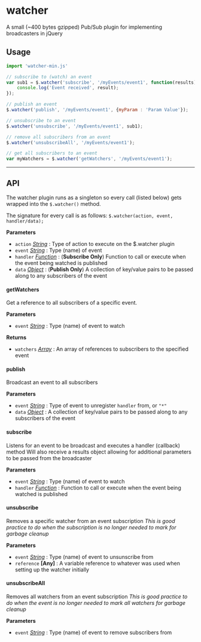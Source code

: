 # watcher
A small (~400 bytes gzipped) Pub/Sub plugin for implementing broadcasters in jQuery

## Usage

```js
import 'watcher-min.js'

// subscribe to (watch) an event
var sub1 = $.watcher('subscribe', '/myEvents/event1', function(results) {
    console.log('Event received', result);
});

// publish an event
$.watcher('publish', '/myEvents/event1', {myParam : 'Param Value'});

// unsubscribe to an event
$.watcher('unsubscribe', '/myEvents/event1', sub1);

// remove all subscribers from an event
$.watcher('unsubscribeAll', '/myEvents/event1');

// get all subscribers to an event
var myWatchers = $.watcher('getWatchers', '/myEvents/event1');
```

* * *

## API
The watcher plugin runs as a singleton so every call (listed below) gets wrapped into the `$.watcher()` method. 

The signature for every call is as follows:
`$.watcher(action, event, handler/data);`

**Parameters**

-   `action` *[String](https://developer.mozilla.org/en-US/docs/Web/JavaScript/Reference/Global_Objects/String)* : Type of action to execute on the $.watcher plugin
-   `event` *[String](https://developer.mozilla.org/en-US/docs/Web/JavaScript/Reference/Global_Objects/String)* : Type (name) of event
-   `handler` *[Function](https://developer.mozilla.org/en-US/docs/Web/JavaScript/Reference/Statements/function)* : (**Subscribe Only**) Function to call or execute when the event being watched is published
-   `data` *[Object](https://developer.mozilla.org/en-US/docs/Web/JavaScript/Reference/Global_Objects/Object)* : (**Publish Only**) A collection of key/value pairs to be passed along to any subscribers of the event

#### getWatchers

Get a reference to all subscribers of a specific event. 

**Parameters**

-   `event` *[String](https://developer.mozilla.org/en-US/docs/Web/JavaScript/Reference/Global_Objects/String)* : Type (name) of event to watch

**Returns**

-   `watchers` *[Array](https://developer.mozilla.org/en-US/docs/Web/JavaScript/Reference/Global_Objects/Array)* : An array of references to subscribers to the specified event

#### publish

Broadcast an event to all subscribers

**Parameters**

-   `event` *[String](https://developer.mozilla.org/en-US/docs/Web/JavaScript/Reference/Global_Objects/String)* : Type of event to unregister `handler` from, or `"*"`
-   `data` *[Object](https://developer.mozilla.org/en-US/docs/Web/JavaScript/Reference/Global_Objects/Object)* : A collection of key/value pairs to be passed along to any subscribers of the event

#### subscribe

Listens for an event to be broadcast and executes a handler (callback) method
Will also receive a results object allowing for additional parameters to be passed from the broadcaster

**Parameters**

-   `event` *[String](https://developer.mozilla.org/en-US/docs/Web/JavaScript/Reference/Global_Objects/String)* : Type (name) of event to watch
-   `handler` *[Function](https://developer.mozilla.org/en-US/docs/Web/JavaScript/Reference/Statements/function)* : Function to call or execute when the event being watched is published

#### unsubscribe

Removes a specific watcher from an event subscription
*This is good practice to do when the subscription is no longer needed to mark for garbage cleanup*

**Parameters**

-   `event` *[String](https://developer.mozilla.org/en-US/docs/Web/JavaScript/Reference/Global_Objects/String)* : Type (name) of event to unsunscribe from
-   `reference` **\[Any]** : A variable reference to whatever was used when setting up the watcher initially

#### unsubscribeAll

Removes all watchers from an event subscription
*This is good practice to do when the event is no longer needed to mark all watchers for garbage cleanup*

**Parameters**

-   `event` *[String](https://developer.mozilla.org/en-US/docs/Web/JavaScript/Reference/Global_Objects/String)* : Type (name) of event to remove subscribers from
